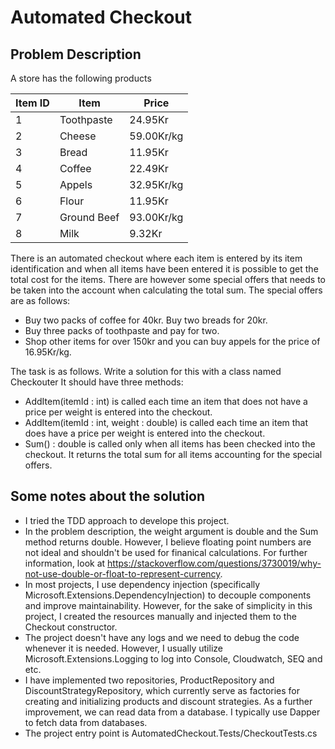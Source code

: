 # Automated Checkout

## Problem Description

A store has the following products

| Item ID | Item        | Price       |
|---------|-------------|-------------|
| 1       | Toothpaste  | 24.95Kr     |
| 2       | Cheese      | 59.00Kr/kg  |
| 3       | Bread       | 11.95Kr     |
| 4       | Coffee      | 22.49Kr     |
| 5       | Appels      | 32.95Kr/kg  |
| 6       | Flour       | 11.95Kr     |
| 7       | Ground Beef | 93.00Kr/kg  |
| 8       | Milk        | 9.32Kr      |

There is an automated checkout where each item is entered by its item identification and when all items have been entered it is possible to get the total cost for the items. There are however some special offers that needs to be taken into the account when calculating the total sum. The special offers are as follows:
- Buy two packs of coffee for 40kr. Buy two breads for 20kr.
- Buy three packs of toothpaste and pay for two.
- Shop other items for over 150kr and you can buy appels for the price of 16.95Kr/kg.

The task is as follows. Write a solution for this with a class named Checkouter It should have three methods:
- AddItem(itemId : int) is called each time an item that does not have a price per weight is entered into the checkout.
- AddItem(itemId : int, weight : double) is called each time an item that does have a price per weight is entered into the checkout.
- Sum() : double is called only when all items has been checked into the checkout. It returns the total sum for all items accounting for the special offers.

## Some notes about the solution
- I tried the TDD approach to develope this project.
- In the problem description, the weight argument is double and the Sum method returns double. However, I believe floating point numbers are not ideal and shouldn't be used for finanical calculations. For further information, look at https://stackoverflow.com/questions/3730019/why-not-use-double-or-float-to-represent-currency.
- In most projects, I use dependency injection (specifically Microsoft.Extensions.DependencyInjection) to decouple components and improve maintainability. However, for the sake of simplicity in this project, I created the resources manually and injected them to the Checkout constructor.
- The project doesn't have any logs and we need to debug the code whenever it is needed. However, I usually utilize Microsoft.Extensions.Logging to log into Console, Cloudwatch, SEQ and etc.
- I have implemented two repositories, ProductRepository and DiscountStrategyRepository, which currently serve as factories for creating and initializing products and discount strategies. As a further improvement, we can read data from a database. I typically use Dapper to fetch data from databases.
- The project entry point is AutomatedCheckout.Tests/CheckoutTests.cs
